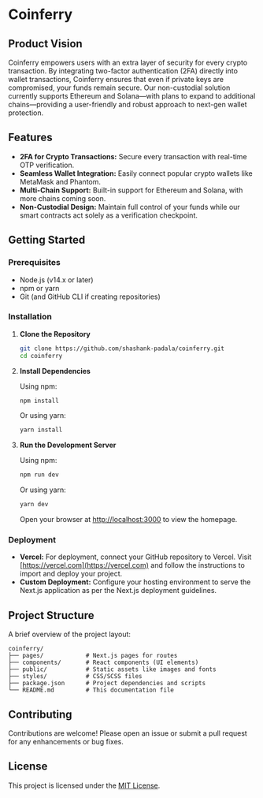 # Coinferry

## Product Vision

Coinferry empowers users with an extra layer of security for every crypto transaction. By integrating two-factor authentication (2FA) directly into wallet transactions, Coinferry ensures that even if private keys are compromised, your funds remain secure. Our non-custodial solution currently supports Ethereum and Solana—with plans to expand to additional chains—providing a user-friendly and robust approach to next-gen wallet protection.

## Features

- **2FA for Crypto Transactions:** Secure every transaction with real-time OTP verification.
- **Seamless Wallet Integration:** Easily connect popular crypto wallets like MetaMask and Phantom.
- **Multi-Chain Support:** Built-in support for Ethereum and Solana, with more chains coming soon.
- **Non-Custodial Design:** Maintain full control of your funds while our smart contracts act solely as a verification checkpoint.

## Getting Started

### Prerequisites

- Node.js (v14.x or later)
- npm or yarn
- Git (and GitHub CLI if creating repositories)

### Installation

1. **Clone the Repository**

   ```bash
   git clone https://github.com/shashank-padala/coinferry.git
   cd coinferry
   ```

2. **Install Dependencies**

   Using npm:
   ```bash
   npm install
   ```

   Or using yarn:
   ```bash
   yarn install
   ```

3. **Run the Development Server**

   Using npm:
   ```bash
   npm run dev
   ```

   Or using yarn:
   ```bash
   yarn dev
   ```

   Open your browser at [http://localhost:3000](http://localhost:3000) to view the homepage.

### Deployment

- **Vercel:** For deployment, connect your GitHub repository to Vercel. Visit [https://vercel.com](https://vercel.com) and follow the instructions to import and deploy your project.
- **Custom Deployment:** Configure your hosting environment to serve the Next.js application as per the Next.js deployment guidelines.

## Project Structure

A brief overview of the project layout:

```
coinferry/
├── pages/            # Next.js pages for routes
├── components/       # React components (UI elements)
├── public/           # Static assets like images and fonts
├── styles/           # CSS/SCSS files
├── package.json      # Project dependencies and scripts
└── README.md         # This documentation file
```

## Contributing

Contributions are welcome! Please open an issue or submit a pull request for any enhancements or bug fixes.

## License

This project is licensed under the [MIT License](LICENSE).
